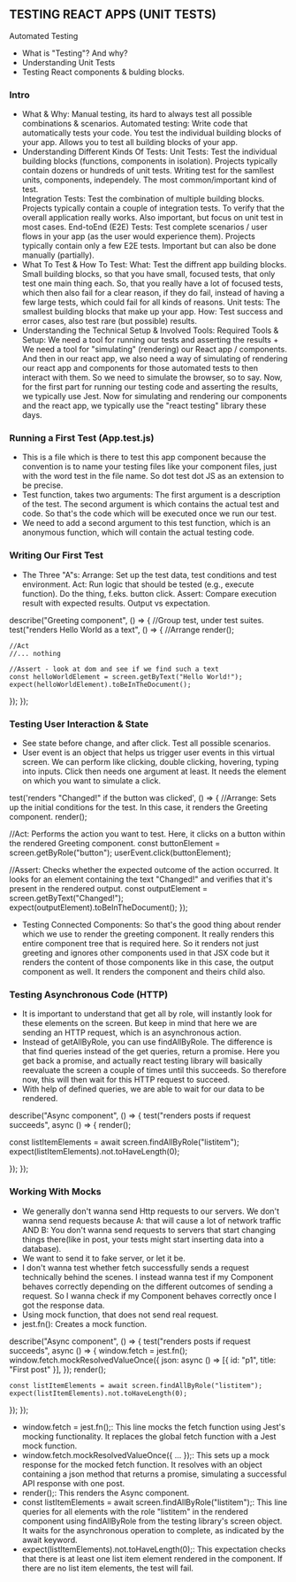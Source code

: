 ## TESTING REACT APPS (UNIT TESTS)

Automated Testing

- What is "Testing"? And why?
- Understanding Unit Tests
- Testing React components & bulding blocks.

### Intro

- What & Why:
  Manual testing, its hard to always test all possible combinations & scenarios.
  Automated testing: Write code that automatically tests your code. You test the individual building blocks of your app. Allows you to test all building blocks of your app.
- Understanding Different Kinds Of Tests:
  Unit Tests: Test the individual building blocks (functions, components in isolation). Projects typically contain dozens or hundreds of unit tests. Writing test for the samllest units, components, independely. The most common/important kind of test.  
  Integration Tests: Test the combination of multiple building blocks. Projects typically contain a couple of integration tests. To verify that the overall application really works. Also important, but focus on unit test in most cases.
  End-toEnd (E2E) Tests: Test complete scenarios / user flows in your app (as the user would experience them). Projects typically contain only a few E2E tests. Important but can also be done manually (partially).
- What To Test & How To Test:
  What: Test the diffrent app building blocks. Small building blocks, so that you have small, focused tests, that only test one main thing each. So, that you really have a lot of focused tests, which then also fail for a clear reason, if they do fail, instead of having a few large tests, which could fail for all kinds of reasons. Unit tests: The smallest building blocks that make up your app.
  How: Test success and error cases, also test rare (but possible) results.
- Understanding the Technical Setup & Involved Tools:
  Required Tools & Setup: We need a tool for running our tests and asserting the results + We need a tool for "simulating" (rendering) our React app / components. And then in our react app, we also need a way of simulating of rendering our react app and components for those automated tests to then interact with them. So we need to simulate the browser, so to say.
  Now, for the first part for running our testing code and asserting the results, we typically use Jest. Now for simulating and rendering our components and the react app, we typically use the "react testing" library these days.

### Running a First Test (App.test.js)

- This is a file which is there to test this app component because the convention is to name your testing files like your component files, just with the word test in the file name. So dot test dot JS as an extension to be precise.
- Test function, takes two arguments: The first argument is a description of the test. The second argument is which contains the actual test and code. So that's the code which will be executed once we run our test.
- We need to add a second argument to this test function, which is an anonymous function, which will contain the actual testing code.

### Writing Our First Test

- The Three "A"s:
  Arrange: Set up the test data, test conditions and test environment.
  Act: Run logic that should be tested (e.g., execute function). Do the thing, f.eks. button click.
  Assert: Compare execution result with expected results. Output vs expectation.

describe("Greeting component", () => { //Group test, under test suites.
test("renders Hello World as a text", () => {
//Arrange
render(<Greeting />);

    //Act
    //... nothing

    //Assert - look at dom and see if we find such a text
    const helloWorldElement = screen.getByText("Hello World!");
    expect(helloWorldElement).toBeInTheDocument();

});
});

### Testing User Interaction & State

- See state before change, and after click. Test all possible scenarios.
- User event is an object that helps us trigger user events in this virtual screen. We can perform like clicking, double clicking, hovering, typing into inputs. Click then needs one argument at least. It needs the element on which you want to simulate a click.

test('renders "Changed!" if the button was clicked', () => {
//Arrange: Sets up the initial conditions for the test. In this case, it renders the Greeting component.
render(<Greeting />);

//Act: Performs the action you want to test. Here, it clicks on a button within the rendered Greeting component.
const buttonElement = screen.getByRole("button");
userEvent.click(buttonElement);

//Assert: Checks whether the expected outcome of the action occurred. It looks for an element containing the text "Changed!" and verifies that it's present in the rendered output.
const outputElement = screen.getByText("Changed!");
expect(outputElement).toBeInTheDocument();
});

- Testing Connected Components: So that's the good thing about render which we use to render the greeting component.
  It really renders this entire component tree that is required here. So it renders not just greeting and ignores other components used in that JSX code but it renders the content of those components like in this case, the output component as well.
  It renders the component and theirs child also.

### Testing Asynchronous Code (HTTP)

- It is important to understand that get all by role, will instantly look for these elements on the screen. But keep in mind that here we are sending an HTTP request, which is an asynchronous action.
- Instead of getAllByRole, you can use findAllByRole. The difference is that find queries instead of the get queries, return a promise. Here you get back a promise, and actually react testing library will basically reevaluate the screen a couple of times until this succeeds. So therefore now, this will then wait for this HTTP request to succeed.
- With help of defined queries, we are able to wait for our data to be rendered.

describe("Async component", () => {
test("renders posts if request succeeds", async () => {
render(<Async />);

const listItemElements = await screen.findAllByRole("listitem");
expect(listItemElements).not.toHaveLength(0);

});
});

### Working With Mocks

- We generally don't wanna send Http requests to our servers. We don't wanna send requests because A: that will cause a lot of network traffic AND B: You don't wanna send requests to servers that start changing things there(like in post, your tests might start inserting data into a database).
- We want to send it to fake server, or let it be.
- I don't wanna test whether fetch successfully sends a request technically behind the scenes. I instead wanna test if my Component behaves correctly depending on the different outcomes of sending a request. So I wanna check if my Component behaves correctly once I got the response data.
- Using mock function, that does not send real request.
- jest.fn(): Creates a mock function.

describe("Async component", () => {
test("renders posts if request succeeds", async () => {
window.fetch = jest.fn();
window.fetch.mockResolvedValueOnce({
json: async () => [{ id: "p1", title: "First post" }],
});
render(<Async />);

    const listItemElements = await screen.findAllByRole("listitem");
    expect(listItemElements).not.toHaveLength(0);

});
});

- window.fetch = jest.fn();: This line mocks the fetch function using Jest's mocking functionality. It replaces the global fetch function with a Jest mock function.
- window.fetch.mockResolvedValueOnce({ ... });: This sets up a mock response for the mocked fetch function. It resolves with an object containing a json method that returns a promise, simulating a successful API response with one post.
- render(<Async />);: This renders the Async component.
- const listItemElements = await screen.findAllByRole("listitem");: This line queries for all elements with the role "listitem" in the rendered component using findAllByRole from the testing library's screen object. It waits for the asynchronous operation to complete, as indicated by the await keyword.
- expect(listItemElements).not.toHaveLength(0);: This expectation checks that there is at least one list item element rendered in the component. If there are no list item elements, the test will fail.
